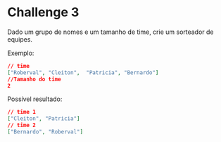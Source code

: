 # Challenge 3
Dado um grupo de nomes e um tamanho de time, crie um sorteador de equipes.

Exemplo:
```json
// time
["Roberval", "Cleiton",  "Patricia", "Bernardo"]
//Tamanho do time 
2
```
Possível resultado: 
```json
// time 1
["Cleiton", "Patricia"]
// time 2
["Bernardo", "Roberval"]
```

